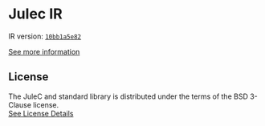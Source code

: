 # Julec IR

IR version: [`10bb1a5e82`](https://github.com/julelang/jule/tree/10bb1a5e82da20878382b828dae5eec4a83d74d2)

[See more information](https://manual.jule.dev/getting-started/install-from-source/compile-from-ir.html)

## License

The JuleC and standard library is distributed under the terms of the BSD 3-Clause license. \
[See License Details](./LICENSE)
